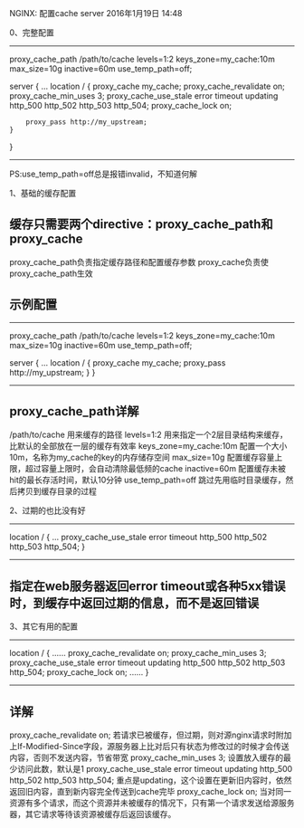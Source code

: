 NGINX: 配置cache server
2016年1月19日
14:48
 
0、完整配置
********************************************************
proxy_cache_path /path/to/cache levels=1:2 keys_zone=my_cache:10m max_size=10g inactive=60m 
                 use_temp_path=off;
 
server {
...
    location / {
        proxy_cache my_cache;
        proxy_cache_revalidate on;
        proxy_cache_min_uses 3;
        proxy_cache_use_stale error timeout updating http_500 http_502 http_503 http_504;
        proxy_cache_lock on;
 
        proxy_pass http://my_upstream;
    }
}
********************************************************
PS:use_temp_path=off总是报错invalid，不知道何解
 
1、基础的缓存配置
## 缓存只需要两个directive：proxy_cache_path和proxy_cache
proxy_cache_path负责指定缓存路径和配置缓存参数
proxy_cache负责使proxy_cache_path生效
 
## 示例配置
********************************************************
proxy_cache_path /path/to/cache levels=1:2 keys_zone=my_cache:10m max_size=10g inactive=60m 
                 use_temp_path=off;
 
server {
...
    location / {
        proxy_cache my_cache;
        proxy_pass http://my_upstream;
    }
}
********************************************************
## proxy_cache_path详解
/path/to/cache         用来缓存的路径
levels=1:2             用来指定一个2层目录结构来缓存，比默认的全部放在一层的缓存有效率
keys_zone=my_cache:10m 配置一个大小10m，名称为my_cache的key的内存储存空间
max_size=10g           配置缓存容量上限，超过容量上限时，会自动清除最低频的cache
inactive=60m           配置缓存未被hit的最长存活时间，默认10分钟
use_temp_path=off      跳过先用临时目录缓存，然后拷贝到缓存目录的过程
 
2、过期的也比没有好
************************************************************
location / {
    ...
    proxy_cache_use_stale error timeout http_500 http_502 http_503 http_504;
}
************************************************************
## 指定在web服务器返回error timeout或各种5xx错误时，到缓存中返回过期的信息，而不是返回错误
 
3、其它有用的配置
************************************************************
location / {
        ......
        proxy_cache_revalidate on;
        proxy_cache_min_uses 3;
        proxy_cache_use_stale error timeout updating http_500 http_502 http_503 http_504;
        proxy_cache_lock on;
        ......
}
************************************************************
## 详解
proxy_cache_revalidate on;
若请求已被缓存，但过期，则对源nginx请求时附加上If-Modified-Since字段，源服务器上比对后只有状态为修改过的时候才会传送内容，否则不发送内容，节省带宽
proxy_cache_min_uses 3;
设置放入缓存的最少访问此数，默认是1
proxy_cache_use_stale error timeout updating http_500 http_502 http_503 http_504;
重点是updating，这个设置在更新旧内容时，依然返回旧内容，直到新内容完全传送到cache完毕
proxy_cache_lock on;
当对同一资源有多个请求，而这个资源并未被缓存的情况下，只有第一个请求发送给源服务器，其它请求等待该资源被缓存后返回该缓存。
 
